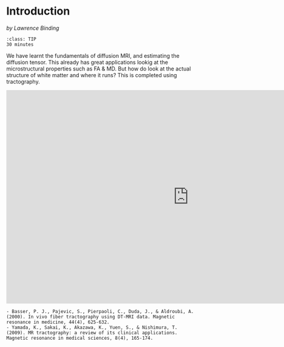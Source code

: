 # Introduction
_by Lawrence Binding_

```{admonition} Estimated Time 
:class: TIP
30 minutes
```

We have learnt the fundamentals of diffusion MRI, and estimating the diffusion tensor. This already has great applications lookig at the microstructural properties such as FA & MD. But how do look at the actual structure of white matter and where it runs? This is completed using tractography. 

<div class="iframe-container">
<iframe src="https://docs.google.com/presentation/d/e/2PACX-1vReeXLa7lZsVJLlW-qw-fqxPbKpaKihn6DHT68vLIcU2SGQZscKOEfAQPWxq2EjEvBqbmUpwJA87766/embed?start=false&loop=false&delayms=3000" frameborder="0" width="960" height="562" allowfullscreen="true" mozallowfullscreen="true" webkitallowfullscreen="true"></iframe>
</div>

<style>
  .iframe-container {
		text-align:center;
  		width:100%;
  }
</style>


```{admonition} Further reading
- Basser, P. J., Pajevic, S., Pierpaoli, C., Duda, J., & Aldroubi, A. (2000). In vivo fiber tractography using DT‐MRI data. Magnetic resonance in medicine, 44(4), 625-632.
- Yamada, K., Sakai, K., Akazawa, K., Yuen, S., & Nishimura, T. (2009). MR tractography: a review of its clinical applications. Magnetic resonance in medical sciences, 8(4), 165-174.
```
